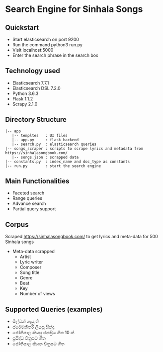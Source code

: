 # Search Engine for Sinhala Songs #

## Quickstart ##
* Start elasticsearch on port 9200
* Run the command python3 run.py
* Visit localhost:5000
* Enter the search phrase in the search box

## Technology used ##
* Elasticsearch 7.7.1
* Elasticsearch DSL 7.2.0
* Python 3.6.3
* Flask 1.1.2
* Scrapy 2.1.0

## Directory Structure ##
    |-- app
       |-- templtes   : UI files
       |-- app.py     : flask backend
       |-- search.py  : elasticsearch queries
    |-- songs_scraper : scripts to scrape lyrics and metadata from https://sinhalasongbook.com/
       |-- songs.json : scrapped data
    |-- constants.py  : index_name and doc_type as constants
    |-- run.py        : start the search engine

## Main Functionalities ##

* Faceted search
* Range queries
* Advance search
* Partial query support

## Corpus ##
Scraped https://sinhalasongbook.com/ to get lyrics and meta-data for 500 Sinhala songs

* Meta-data scrapped
    * Artist
    * Lyric writer
    * Composer
    * Song title
    * Genre
    * Beat
    * Key
    * Number of views

## Supported Queries (examples) ##
* මිල්ටන් ගැයූ ගී
* ප්රේමකීර්ති ලියපු සින්දු
* ජෝතිපාල කියපු ජනප්‍රිය ගීත 10 ක්
* ප්‍රසිද්ධ චිත්‍රපට ගීත
* ජෝතිපාල කියන චිත්‍රපට ගීත
